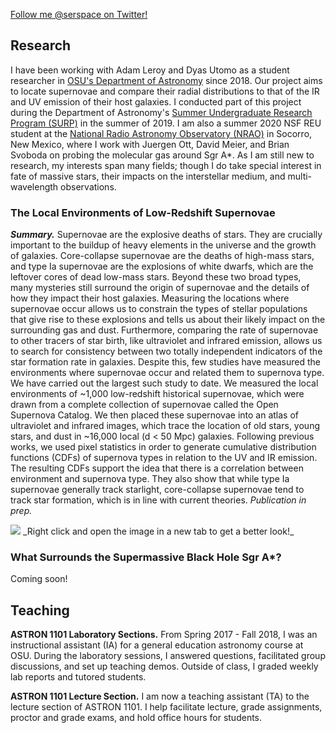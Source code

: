 [Follow me @serspace on Twitter!](http://www.twitter.com/serspace)

## Research
I have been working with Adam Leroy and Dyas Utomo as a student researcher in [OSU's Department of Astronomy](https://astronomy.osu.edu/) since 2018. Our project aims to locate supernovae and compare their radial distributions to that of the IR and UV emission of their host galaxies. I conducted part of this project during the Department of Astronomy's [Summer Undergraduate Research Program (SURP)](https://astronomy.osu.edu/undergraduates/undergraduate-research/surp/alumni) in the summer of 2019. I am also a summer 2020 NSF REU student at the [National Radio Astronomy Observatory (NRAO)](https://science.nrao.edu/opportunities/student-programs/summerstudents) in Socorro, New Mexico, where I work with Juergen Ott, David Meier, and Brian Svoboda on probing the molecular gas around Sgr A*. As I am still new to research, my interests span many fields; though I do take special interest in fate of massive stars, their impacts on the interstellar medium, and multi-wavelength observations.

### The Local Environments of Low-Redshift Supernovae

**_Summary._** Supernovae are the explosive deaths of stars. They are crucially important to the buildup of heavy elements in the universe and the growth of galaxies. Core-collapse supernovae are the deaths of high-mass stars, and type Ia supernovae are the explosions of white dwarfs, which are the leftover cores of dead low-mass stars. Beyond these two broad types, many mysteries still surround the origin of supernovae and the details of how they impact their host galaxies. Measuring the locations where supernovae occur allows us to constrain the types of stellar populations that give rise to these explosions and tells us about their likely impact on the surrounding gas and dust. Furthermore, comparing the rate of supernovae to other tracers of star birth, like ultraviolet and infrared emission, allows us to search for consistency between two totally independent indicators of the star formation rate in galaxies. Despite this, few studies have measured the environments where supernovae occur and related them to supernova type. We have carried out the largest such study to date. We measured the local environments of ~1,000 low-redshift historical supernovae, which were drawn from a complete collection of supernovae called the Open Supernova Catalog. We then placed these supernovae into an atlas of ultraviolet and infrared images, which trace the location of old stars, young stars, and dust in ~16,000 local (d < 50 Mpc) galaxies. Following previous works, we used pixel statistics in order to generate cumulative distribution functions (CDFs) of supernova types in relation to the UV and IR emission. The resulting CDFs support the idea that there is a correlation between environment and supernova type. They also show that while type Ia supernovae generally track starlight, core-collapse supernovae tend to track star formation, which is in line with current theories. _Publication in prep._

<img src="serc7.github.io/sne project poster.png">
_Right click and open the image in a new tab to get a better look!_

### What Surrounds the Supermassive Black Hole Sgr A*?
Coming soon!

## Teaching

**ASTRON 1101 Laboratory Sections.** From Spring 2017 - Fall 2018, I was an instructional assistant (IA) for a general education astronomy course at OSU. During the laboratory sessions, I answered questions, facilitated group discussions, and set up teaching demos. Outside of class, I graded weekly lab reports and tutored students.

**ASTRON 1101 Lecture Section.** I am now a teaching assistant (TA) to the lecture section of ASTRON 1101. I help facilitate lecture, grade assignments, proctor and grade exams, and hold office hours for students.
